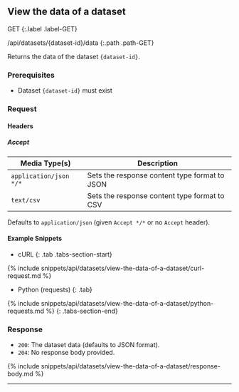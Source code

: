 ## View the data of a dataset

GET
{:.label .label-GET}

/api/datasets/{dataset-id}/data
{:.path .path-GET}

Returns the data of the dataset `{dataset-id}`.

### Prerequisites
- Dataset `{dataset-id}` must exist

### Request
#### Headers
##### Accept

Media Type(s) | Description
------------- | -----------
`application/json` `*/*` | Sets the response content type format to JSON
`text/csv` | Sets the response content type format to CSV

Defaults to `application/json` (given `Accept */*` or no `Accept` header).

#### Example Snippets
- cURL
{: .tab .tabs-section-start}

{% include snippets/api/datasets/view-the-data-of-a-dataset/curl-request.md %}

- Python (requests)
{: .tab}

{% include snippets/api/datasets/view-the-data-of-a-dataset/python-requests.md %}
{: .tabs-section-end}

### Response
- `200`: The dataset data (defaults to JSON format).
- `204`: No response body provided.

{% include snippets/api/datasets/view-the-data-of-a-dataset/response-body.md %}

---
